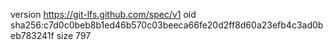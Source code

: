 version https://git-lfs.github.com/spec/v1
oid sha256:c7d0c0beb8b1ed46b570c03beeca66fe20d2ff8d60a23efb4c3ad0beb783241f
size 797

